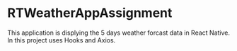 # RTWeatherAppAssignment
This application is displying the 5 days weather forcast data in React Native.
In this project uses Hooks and Axios.
